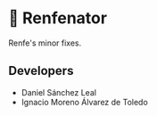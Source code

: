 # :eggplant: Renfenator
Renfe's minor fixes.

## Developers
- Daniel Sánchez Leal
- Ignacio Moreno Álvarez de Toledo
